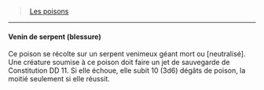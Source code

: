 ﻿---
!GenericItem
Name: Venin de serpent (blessure)
Id: poisons_hd.md#venin-de-serpent-blessure
ParentLink: poisons_hd.md#les-poisons
ParentName: Les poisons
NameLevel: 4
Attributes:
  Name: Venin de serpent (blessure)
  Markdown: >+
    #### <!--Name-->Venin de serpent (blessure)<!--/Name-->


    Ce poison se récolte sur un serpent venimeux géant mort ou [neutralisé]. Une créature soumise à ce poison doit faire un jet de sauvegarde de Constitution DD 11. Si elle échoue, elle subit 10 (3d6) dégâts de poison, la moitié seulement si elle réussit.

AttributesDictionary: >+
  Name: Venin de serpent (blessure)

  Markdown: >+

    #### <!--Name-->Venin de serpent (blessure)<!--/Name-->





    Ce poison se récolte sur un serpent venimeux géant mort ou [neutralisé]. Une créature soumise à ce poison doit faire un jet de sauvegarde de Constitution DD 11. Si elle échoue, elle subit 10 (3d6) dégâts de poison, la moitié seulement si elle réussit.



---
> [Les poisons](hd_poisons.md)

---

#### Venin de serpent (blessure)

Ce poison se récolte sur un serpent venimeux géant mort ou [neutralisé]. Une créature soumise à ce poison doit faire un jet de sauvegarde de Constitution DD 11. Si elle échoue, elle subit 10 (3d6) dégâts de poison, la moitié seulement si elle réussit.

